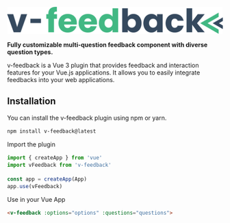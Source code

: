 ![v-feedback](./src/assets/images/v-feedback-logo.svg)

**Fully customizable multi-question feedback component with diverse question types.**

v-feedback is a Vue 3 plugin that provides feedback and interaction features for your Vue.js applications. It allows you to easily integrate feedbacks into your web applications.

## Installation

You can install the v-feedback plugin using npm or yarn.

```bash
npm install v-feedback@latest
```

Import the plugin

```javascript
import { createApp } from 'vue'
import vFeedback from 'v-feedback'

const app = createApp(App)
app.use(vFeedback)
```

Use in your Vue App
```html
<v-feedback :options="options" :questions="questions">
```

